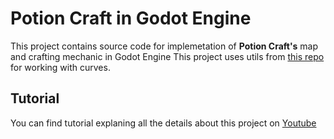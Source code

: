 # Potion Craft in Godot Engine
This project contains source code for implemetation of **Potion Craft's** map and crafting mechanic in Godot Engine
This project uses utils from [this repo](https://github.com/VladoCC/Curve-Combo-Split-Godot) for working with curves.

## Tutorial
You can find tutorial explaning all the details about this project on [Youtube](https://youtu.be/qFghYTiiIgA)